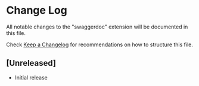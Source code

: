 # Change Log

All notable changes to the "swaggerdoc" extension will be documented in this file.

Check [Keep a Changelog](http://keepachangelog.com/) for recommendations on how to structure this file.

## [Unreleased]

- Initial release